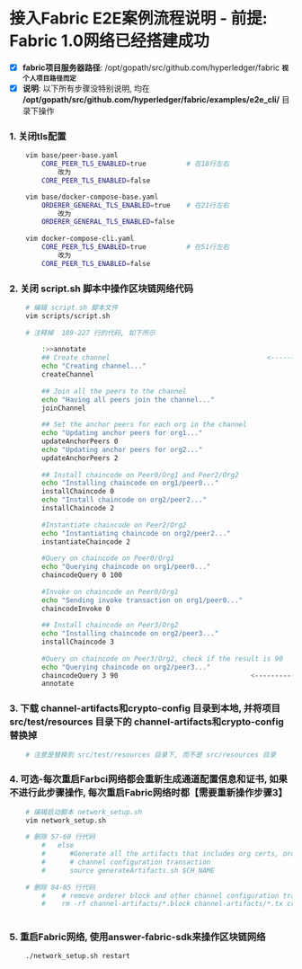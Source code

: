 # 接入Fabric E2E案例流程说明 - 前提: Fabric 1.0网络已经搭建成功
  - [x] **fabric项目服务器路径**: /opt/gopath/src/github.com/hyperledger/fabric       **`视个人项目路径而定`**
  - [x] **说明**: 以下所有步骤没特别说明, 均在 **/opt/gopath/src/github.com/hyperledger/fabric/examples/e2e_cli/** 目录下操作

### 1.  关闭tls配置
```bash
    vim base/peer-base.yaml
        CORE_PEER_TLS_ENABLED=true          # 在18行左右
            改为
        CORE_PEER_TLS_ENABLED=false

    vim base/docker-compose-base.yaml
        ORDERER_GENERAL_TLS_ENABLED=true    # 在21行左右
            改为
        ORDERER_GENERAL_TLS_ENABLED=false
    
    vim docker-compose-cli.yaml
        CORE_PEER_TLS_ENABLED=true          # 在51行左右
            改为
        CORE_PEER_TLS_ENABLED=false
```


### 2. 关闭 script.sh 脚本中操作区块链网络代码
```bash
    # 编辑 script.sh 脚本文件
    vim scripts/script.sh
    
    # 注释掉  189-227 行的代码, 如下所示
    
        :>>annotate
        ## Create channel                                       <------------------ 注释起始位置
        echo "Creating channel..."
        createChannel
        
        ## Join all the peers to the channel
        echo "Having all peers join the channel..."
        joinChannel
        
        ## Set the anchor peers for each org in the channel
        echo "Updating anchor peers for org1..."
        updateAnchorPeers 0
        echo "Updating anchor peers for org2..."
        updateAnchorPeers 2
        
        ## Install chaincode on Peer0/Org1 and Peer2/Org2
        echo "Installing chaincode on org1/peer0..."
        installChaincode 0
        echo "Install chaincode on org2/peer2..."
        installChaincode 2
        
        #Instantiate chaincode on Peer2/Org2
        echo "Instantiating chaincode on org2/peer2..."
        instantiateChaincode 2
        
        #Query on chaincode on Peer0/Org1
        echo "Querying chaincode on org1/peer0..."
        chaincodeQuery 0 100 
        
        #Invoke on chaincode on Peer0/Org1
        echo "Sending invoke transaction on org1/peer0..."
        chaincodeInvoke 0
        
        ## Install chaincode on Peer3/Org2
        echo "Installing chaincode on org2/peer3..."
        installChaincode 3
        
        #Query on chaincode on Peer3/Org2, check if the result is 90
        echo "Querying chaincode on org2/peer3..."
        chaincodeQuery 3 90                                 <------------------ 注释截至位置
        annotate
```


### 3. 下载 channel-artifacts和crypto-config 目录到本地, 并将项目 src/test/resources 目录下的 channel-artifacts和crypto-config 替换掉
```bash
    # 注意是替换到 src/test/resources 目录下, 而不是 src/resources 目录
```


### 4. 可选-每次重启Farbci网络都会重新生成通道配置信息和证书, 如果不进行此步骤操作, 每次重启Fabric网络时都【需要重新操作步骤3】
```bash
    # 编辑启动脚本 network_setup.sh
    vim network_setup.sh
    
    # 删除 57-60 行代码
        #   else
        #      #Generate all the artifacts that includes org certs, orderer genesis block,
        #      # channel configuration transaction
        #      source generateArtifacts.sh $CH_NAME
        
    # 删除 84-85 行代码
        #    # remove orderer block and other channel configuration transactions and certs
        #    rm -rf channel-artifacts/*.block channel-artifacts/*.tx crypto-config
    
```

### 5. 重启Fabric网络, 使用answer-fabric-sdk来操作区块链网络
```bash
    ./network_setup.sh restart
```